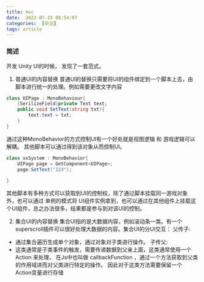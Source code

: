 ```yaml
---
title: mvc
date:  2022-07-19 08:54:07
categories:  [杂记]
tags: article
---
```



### 简述
开发 Unity UI的时候， 发现了一套范式。

1. 普通UI的内容替换
普通UI的替换只需要将UI的组件绑定到一个脚本上去，由脚本进行统一的处理。例如需要更改文字内容
```C#
class UIPage : MonoBehaviour{
	[SerilizeField]private Text text;
	public void SetText(string txt){
		text.text = txt;
	}
}
```
通过这种MonoBehavior的方式控制UI有一个好处就是视图逻辑 和 游戏逻辑可以解耦。 其他脚本可以通过得到该对象从而控制UI。
```c#
class xxSystem : MonoBehavior{
	UIPage page = GetComponent<UIPage>;
	page.SetText("123");
	
}

```
其他脚本有多种方式可以获取到UI的控制权，除了通过脚本挂载同一游戏对象外，也可以通过 单例的模式将 UI组件实例拿到，也可以通过在其他组件上挂载这个UI组件，总之办法很多，结果都是参与到对该UI的控制。

2. 集合UI的内容替换
集合UI指的是大数据内容，例如滚动条一类。有一个superscroll插件可以很好处理大数据的内容。集合UI的分UI交互：
父传子:
+ 通过集合遍历生成单个对象，通过对象对子类进行操作。
子传父:
+ 这类通常是子类事件的触发，需要传递数据到父亲上面，这类通常使用一个 Action 来处理， 在Js中也叫做 callbackFunction ，通过一个方法获取到父类的作用域进而对父类进行特定的操作。 因此对于这类方法需要保留一个 Action变量进行存储
